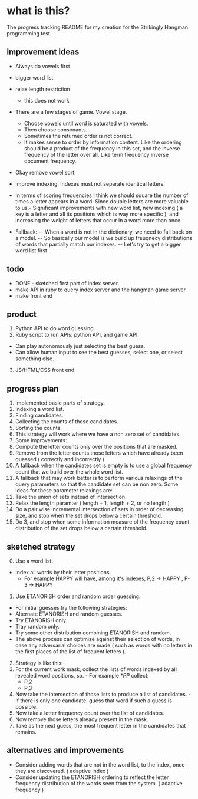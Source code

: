 # what is this?

The progress tracking README for my creation for the Strikingly Hangman programming test.

## improvement ideas

- Always do vowels first
- bigger word list
- relax length restriction
  - this does not work
- There are a few stages of game. Vowel stage.
  - Choose vowels until word is saturated with vowels. 
  - Then choose consonants. 
  - Sometimes the returned order is not correct. 
  - It makes sense to order by information content. Like the ordering should be a product of the frequency in this set, and the inverse frequency of the letter over all. Like term frequency inverse document frequency.
- Okay remove vowel sort.
- Improve indexing. Indexes must not separate identical letters.
- In terms of scoring frequencies I think we should square the number of times a letter appears in a word. Since double letters are more valuable to us.- Significant improvements with new word list, new indexing ( a key is a letter and all its positions which is way more specific ), and increasing the weight of letters that occur in a word more than once.

- Fallback:
  -- When a word is not in the dictionary, we need to fall back on a model.
  -- So basically our model is we build up freuqnecy distributions of words that partially match our indexes. 
  -- Let's try to get a bigger word list first.

## todo

- DONE - sketched first part of index server.
- make API in ruby to query index server and the hangman game server
- make front end

## product

1. Python API to do word guessing.
2. Ruby script to run APIs: python API, and game API.
  - Can play autonomously just selecting the best guess.
  - Can allow human input to see the best guesses, select one, or select something else. 
3. JS/HTML/CSS front end. 

## progress plan

1. Implemented basic parts of strategy.
  1. Indexing a word list.
  2. Finding candidates.
  3. Collecting the counts of those candidates.
  4. Sorting the counts.
2. This strategy will work where we have a non zero set of candidates.
3. Some improvements:
  1. Compute the letter counts only over the positions that are masked. 
  2. Remove from the letter counts those letters which have already been guessed ( correctly and incorrectly )
4. A fallback when the candidates set is empty is to use a global frequency count that we build over the whole word list.
5. A fallback that may work better is to perform various relaxings of the query parameters so that the candidate set can be non zero. Some ideas for these parameter relaxings are:
  1. Take the union of sets instead of intersection.
  2. Relax the length paramter ( length + 1, length + 2, or no length )
  3. Do a pair wise incremental intersection of sets in order of decreasing size, and stop when the set drops below a certain threshold. 
  4. Do 3, and stop when some information measure of the frequency count distribution of the set drops below a certain threshold. 

## sketched strategy

0. Use a word list.
  - Index all words by their letter positions.
    - For example HAPPY will have, among it's indexes, P,2 -> HAPPY , P-3 -> HAPPY
1. Use ETANORISH order and random order guessing.
  - For initial guesses try the following strategies:
  - Alternate ETANORISH and random guesses.
  - Try ETANORISH only.
  - Tray random only.
  - Try some other distribution combining ETANORISH and random. 
  - The above process can optimize against their selection of words, in case any adversarial choices are made ( such as words with no letters in the first places of the list of frequent letters  ).
2. Strategy is like this:
  1. For the current work mask, collect the lists of words indexed by  all revealed word positions, so.
    - For example **PP* collect:
      - P,2
      - P,3
  2. Now take the intersection of those lists to produce a list of candidates.
    - If there is only one candidate, guess that word if such a guess is possible.
  3. Now take a letter frequency count over the list of candidates. 
  4. Now remove those letters already present in the mask.
  5. Take as the next guess, the most frequent letter in the candidates that remains.

## alternatives and improvements

- Consider adding words that are not in the word list, to the index, once they are discovered. ( adaptive index )
- Consider updating the ETANORISH ordering to reflect the letter frequency distribution of the words seen from the system. ( adaptive frequency )


  
  

